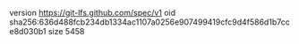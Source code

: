 version https://git-lfs.github.com/spec/v1
oid sha256:636d488fcb234db1334ac1107a0256e907499419cfc9d4f586d1b7cce8d030b1
size 5458

